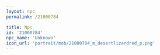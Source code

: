 ```yaml
---
layout: npc
permalink: /21000784

title: Npc
id: '21000784'
npc_name: 'Unknown'
icon_url: 'portrait/mob/21000784_m_desertlizardred_p.png'
---
```

